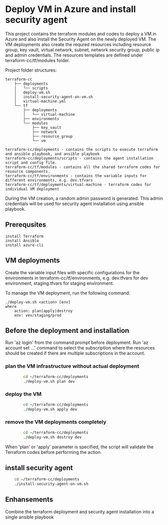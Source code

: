 # Deploy VM in Azure and install security agent
This project contains the terraform modules and codes to deploy a VM in Azure and also install the Security Agent on the newly deployed VM. The VM deployments also create the requred resources including resource group, key vault, virtual network, subnet, network security group, public ip and admin credentials. The resources templates are defined under terraform-cc/tf/modules folder.

Project folder structures:

    terraform-cc
        ├── deployments
        |   └── scripts
        │   deploy-vm.sh
        │   install-security-agent-on-vm.sh
        │   virtual-machine.yml
        └── tf
            ├── deployments
            │   └── virtual-machine
            ├── environments
            └── modules
                ├── key_vault
                ├── network
                ├── resource_group
                └── vm 

    terraform-cc/deployments - contains the scripts to execute terraform and ansible playbook, and ansible playbook
    terraform-cc/deployments/scripts - contains the agent installation script and config file.
    terraform-cc/tf/modules - contains all the shared terraform codes for resource components.
    terraform-cc/tf/environments - contains the variable inputs for different environments, e.g. dev.tfvars
    terraform-cc/tf/deployments/virtual-machine - terraform codes for individual VM deployment  

During the VM creation, a random admin password is generated. This admin credentials will be used for security agent installation using ansible playbook.

## Prerequsites
    install Terraform
    install Ansible
    install azure-cli

## VM deployments
Create the variable input files with specific configurations for the environments in terraform-cc/tf/environments, e.g. dev.tfvars for dev environment, staging.tfvars for staging environment.

To manage the VM deployment, run the following command:

    ./deploy-vm.sh <action> [env]
    where
        action: plan|apply|destroy
        env: vev/staging/prod

## Before the deployment and installation
Run 'az login' from the command prompt before deployment. Run 'az account set ...' command to select the subscription where the resources should be created if there are multiple subscriptions in the account.

### plan the VM infrastructure without actual deployment
```bash
        cd ~/terraform-cc/deployments
        ./deploy-vm.sh plan dev
```
### deploy the VM
```bash
        cd ~/terraform-cc/deployments
        ./deploy-vm.sh apply dev
```
### remove the VM deployments completely
```bash
        cd ~/terraform-cc/deployments
        ./deploy-vm.sh destroy dev
```

When 'plan' or 'apply' parameter is specified, the script will validate the Terraform codes before performing the action.

## install security agent
```bash
    cd ~/terraform-cc/deployments
    ./install-security-agent-on-vm.sh
```
## Enhansements
Combine the terraform deployment and security agent installation into a single ansible playbook
